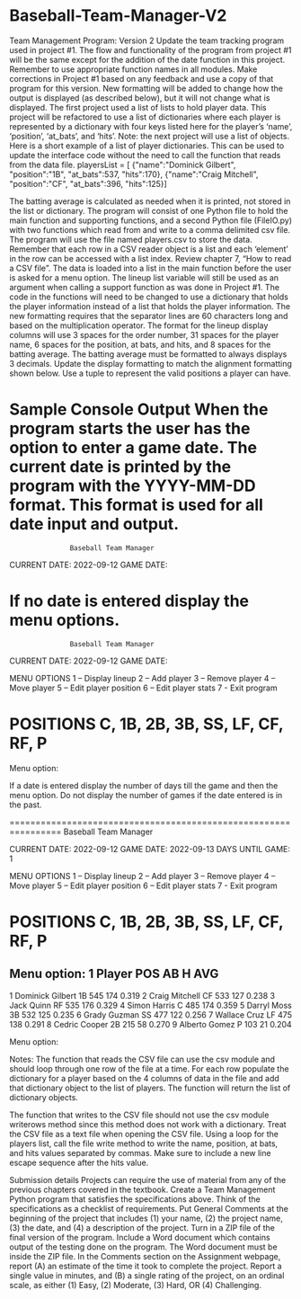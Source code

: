 # Baseball-Team-Manager-V2

Team Management Program: Version 2
Update the team tracking program used in project #1. The flow and functionality of the program from project #1 will be the same except for the addition of the date function in this project. Remember to use appropriate function names in all modules. 
Make corrections in Project #1 based on any feedback and use a copy of that program for this version. New formatting will be added to change how the output is displayed (as described below), but it will not change what is displayed.
The first project used a list of lists to hold player data. This project will be refactored to use a list of dictionaries where each player is represented by a dictionary with four keys listed here for the player’s ‘name’, ‘position’, ‘at_bats’, and ‘hits’.  Note: the next project will use a list of objects. Here is a short example of a list of player dictionaries. This can be used to update the interface code without the need to call the function that reads from the data file. 
playersList = [
{"name":"Dominick Gilbert", "position":"1B", "at_bats":537, "hits":170},
{"name":"Craig Mitchell", "position":"CF", "at_bats":396, "hits":125}]

The batting average is calculated as needed when it is printed, not stored in the list or dictionary. 
The program will consist of one Python file to hold the main function and supporting functions, and a second Python file (FileIO.py) with two functions which read from and write to a comma delimited csv file. The program will use the file named players.csv to store the data. Remember that each row in a CSV reader object is a list and each ‘element’ in the row can be accessed with a list index. Review chapter 7, “How to read a CSV file”. 
The data is loaded into a list in the main function before the user is asked for a menu option. The lineup list variable will still be used as an argument when calling a support function as was done in Project #1. The code in the functions will need to be changed to use a dictionary that holds the player information instead of a list that holds the player information. 
The new formatting requires that the separator lines are 60 characters long and based on the multiplication operator. The format for the lineup display columns will use 3 spaces for the order number, 31 spaces for the player name, 6 spaces for the position, at bats, and hits, and 8 spaces for the batting average. The batting average must be formatted to always displays 3 decimals. Update the display formatting to match the alignment formatting shown below.
Use a tuple to represent the valid positions a player can have.









Sample Console Output
When the program starts the user has the option to enter a game date. The current date is printed by the program with the YYYY-MM-DD format. This format is used for all date input and output. 
================================================================
                   Baseball Team Manager

CURRENT DATE:    2022-09-12
GAME DATE:    


If no date is entered display the menu options.
================================================================
                   Baseball Team Manager

CURRENT DATE:    2022-09-12
GAME DATE:       

MENU OPTIONS
1 – Display lineup
2 – Add player
3 – Remove player
4 – Move player
5 – Edit player position
6 – Edit player stats
7 - Exit program

POSITIONS
C, 1B, 2B, 3B, SS, LF, CF, RF, P
================================================================
Menu option:  


If a date is entered display the number of days till the game and then the menu option. Do not display the number of games if the date entered is in the past. 

================================================================
                   Baseball Team Manager

CURRENT DATE:    2022-09-12
GAME DATE:       2022-09-13
DAYS UNTIL GAME: 1

MENU OPTIONS
1 – Display lineup
2 – Add player
3 – Remove player
4 – Move player
5 – Edit player position
6 – Edit player stats
7 - Exit program

POSITIONS
C, 1B, 2B, 3B, SS, LF, CF, RF, P
============================================================ 
Menu option:  1
   Player                            POS    AB     H     AVG
------------------------------------------------------------
1  Dominick Gilbert                   1B   545   174   0.319
2  Craig Mitchell                     CF   533   127   0.238
3  Jack Quinn                         RF   535   176   0.329
4  Simon Harris                        C   485   174   0.359
5  Darryl Moss                        3B   532   125   0.235
6  Grady Guzman                       SS   477   122   0.256
7  Wallace Cruz                       LF   475   138   0.291
8  Cedric Cooper                      2B   215    58   0.270
9  Alberto Gomez                       P   103    21   0.204

Menu option:


Notes: 
The function that reads the CSV file can use the csv module and should loop through one row of the file at a time. For each row populate the dictionary for a player based on the 4 columns of data in the file and add that dictionary object to the list of players. The function will return the list of dictionary objects.

The function that writes to the CSV file should not use the csv module writerows method since this method does not work with a dictionary. Treat the CSV file as a text file when opening the CSV file. Using a loop for the players list, call the file write method to write the name, position, at bats, and hits values separated by commas. Make sure to include a new line escape sequence after the hits value.  







Submission details
Projects can require the use of material from any of the previous chapters covered in the textbook.
Create a Team Management Python program that satisfies the specifications above. Think of the specifications as a checklist of requirements. 
Put General Comments at the beginning of the project that includes (1) your name, (2) the project name, (3) the date, and (4) a description of the project. 
Turn in a ZIP file of the final version of the program. Include a Word document which contains output of the testing done on the program. The Word document must be inside the ZIP file.
In the Comments section on the Assignment webpage, report (A) an estimate of the time it took to complete the project. Report a single value in minutes, and (B) a single rating of the project, on an ordinal scale, as either (1) Easy, (2) Moderate, (3) Hard, OR (4) Challenging. 
